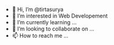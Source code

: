 - 👋 Hi, I’m @tirtasurya
- 👀 I’m interested in Web Developement
- 🌱 I’m currently learning ...
- 💞️ I’m looking to collaborate on ...
- 📫 How to reach me ...

<!---
tirtasurya/tirtasurya is a ✨ special ✨ repository because its `README.md` (this file) appears on your GitHub profile.
You can click the Preview link to take a look at your changes.
--->
